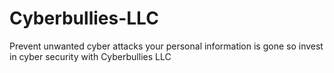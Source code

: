 # Cyberbullies-LLC
Prevent unwanted cyber attacks your personal information is gone so invest in cyber security with Cyberbullies LLC
